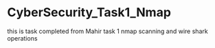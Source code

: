 # CyberSecurity_Task1_Nmap
this is task completed from  Mahir  task 1 nmap scanning and wire shark operations 
